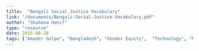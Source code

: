 ```yaml
---
title:  "Bengali Social Justice Vocabulary"
link: "/documents/Bengali-Social-Justice-Vocabulary.pdf"
author: "Shahana Hanif"
type: "resource"
date: 2016-08-28
tags: ["Amader Golpo", "Bangladesh", "Gender Equity",  "Technology", "Nonprofit", "Women"]
---
```


